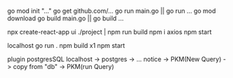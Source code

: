 go mod init "..."
go get github.com/...
go run main.go || go run ...
go mod download
go build main.go || go build ...

npx create-react-app ui
./project | npm run build
npm i axios
npm start

localhost
go run .
npm build  x1
npm start

plugin postgresSQL
localhost -> postgres -> ...
notice -> PKM(New Query) -> copy from "db" -> PKM(run Query)